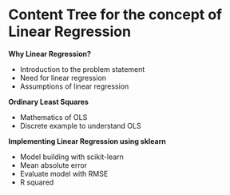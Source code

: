 # Content Tree for the concept of Linear Regression

**Why Linear Regression?**
- Introduction to the problem statement
- Need for linear regression
- Assumptions of linear regression
	
	
**Ordinary Least Squares**
- Mathematics of OLS
- Discrete example to understand OLS
	
**Implementing Linear Regression using sklearn**
- Model building with scikit-learn
- Mean absolute error
- Evaluate model with RMSE
- R squared
